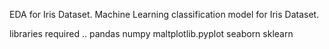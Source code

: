 EDA for Iris Dataset.
Machine Learning classification model for Iris Dataset.

libraries required ..
pandas
numpy
maltplotlib.pyplot
seaborn
sklearn 
